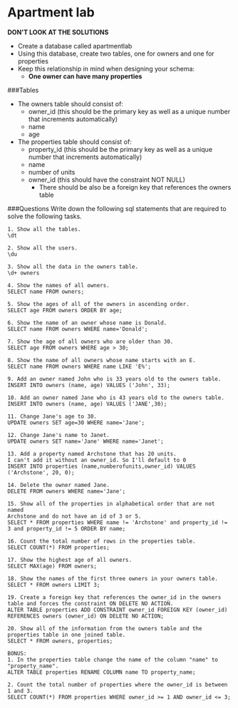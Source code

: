 

# Apartment lab

**DON'T LOOK AT THE SOLUTIONS**

- Create a database called apartmentlab 
- Using this database, create two tables, one for owners and one for properties
- Keep this relationship in mind when designing your schema:
	+ **One owner can have many properties**

###Tables

- The owners table should consist of: 
	+ owner_id (this should be the primary key as well as a unique number that increments automatically)
	+ name
	+ age
- The properties table should consist of:
	+ property_id (this should be the primary key as well as a unique number that increments automatically)
	+ name
	+ number of units
	+ owner_id (this should have the constraint NOT NULL)
		+ There should be also be a foreign key that references the owners table

###Questions
Write down the following sql statements that are required to solve the following tasks.

```    
1. Show all the tables.
\dt

2. Show all the users. 
\du

3. Show all the data in the owners table.
\d+ owners

4. Show the names of all owners. 
SELECT name FROM owners;

5. Show the ages of all of the owners in ascending order. 
SELECT age FROM owners ORDER BY age;

6. Show the name of an owner whose name is Donald. 
SELECT name FROM owners WHERE name='Donald';

7. Show the age of all owners who are older than 30. 
SELECT age FROM owners WHERE age > 30;

8. Show the name of all owners whose name starts with an E. 
SELECT name FROM owners WHERE name LIKE 'E%';

9. Add an owner named John who is 33 years old to the owners table.
INSERT INTO owners (name, age) VALUES ('John', 33);

10. Add an owner named Jane who is 43 years old to the owners table. 
INSERT INTO owners (name, age) VALUES ('JANE',30);

11. Change Jane's age to 30. 
UPDATE owners SET age=30 WHERE name='Jane';

12. Change Jane's name to Janet. 
UPDATE owners SET name='Jane' WHERE name='Janet';

13. Add a property named Archstone that has 20 units. 
I can't add it without an owner_id. So I'll default to 0
INSERT INTO properties (name,numberofunits,owner_id) VALUES ('Archstone', 20, 0);

14. Delete the owner named Jane.
DELETE FROM owners WHERE name='Jane';

15. Show all of the properties in alphabetical order that are not named 
Archstone and do not have an id of 3 or 5. 
SELECT * FROM properties WHERE name != 'Archstone' and property_id != 3 and property_id != 5 ORDER BY name;

16. Count the total number of rows in the properties table.
SELECT COUNT(*) FROM properties;

17. Show the highest age of all owners.
SELECT MAX(age) FROM owners;

18. Show the names of the first three owners in your owners table.
SELECT * FROM owners LIMIT 3;

19. Create a foreign key that references the owner_id in the owners table and forces the constraint ON DELETE NO ACTION. 
ALTER TABLE properties ADD CONSTRAINT owner_id FOREIGN KEY (owner_id) REFERENCES owners (owner_id) ON DELETE NO ACTION;

20. Show all of the information from the owners table and the properties table in one joined table.  
SELECT * FROM owners, properties;

BONUS:
1. In the properties table change the name of the column "name" to "property_name". 
ALTER TABLE properties RENAME COLUMN name TO property_name;

2. Count the total number of properties where the owner_id is between 1 and 3.
SELECT COUNT(*) FROM properties WHERE owner_id >= 1 AND owner_id <= 3;